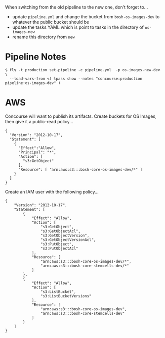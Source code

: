 When switching from the old pipeline to the new one, don't forget to...

 * update `pipeline.yml` and change the bucket from `bosh-os-images-dev` to whatever the public bucket should be
 * update the tasks YAML which is point to tasks in the directory of `os-images-new`
 * rename this directory from `new`

# Pipeline Notes

    $ fly -t production set-pipeline -c pipeline.yml  -p os-images-new-dev \
      --load-vars-from <( lpass show --notes "concourse:production pipeline:os-images-dev" )


# AWS

Concourse will want to publish its artifacts. Create buckets for OS Images, then give it a public-read policy...

    {
      "Version": "2012-10-17",
      "Statement": [
        {
          "Effect":"Allow",
          "Principal": "*",
          "Action": [
            "s3:GetObject"
          ],
          "Resource": [ "arn:aws:s3:::bosh-core-os-images-dev/*" ]
        }
      ]
    }

Create an IAM user with the following policy...

    {
        "Version": "2012-10-17",
        "Statement": [
            {
                "Effect": "Allow",
                "Action": [
                    "s3:GetObject",
                    "s3:GetObjectAcl",
                    "s3:GetObjectVersion",
                    "s3:GetObjectVersionAcl",
                    "s3:PutObject",
                    "s3:PutObjectAcl"
                ],
                "Resource": [
                    "arn:aws:s3:::bosh-core-os-images-dev/*",
                    "arn:aws:s3:::bosh-core-stemcells-dev/*"
                ]
            },
            {
                "Effect": "Allow",
                "Action": [
                    "s3:ListBucket",
                    "s3:ListBucketVersions"
                ],
                "Resource": [
                    "arn:aws:s3:::bosh-core-os-images-dev",
                    "arn:aws:s3:::bosh-core-stemcells-dev"
                ]
            }
        ]
    }
